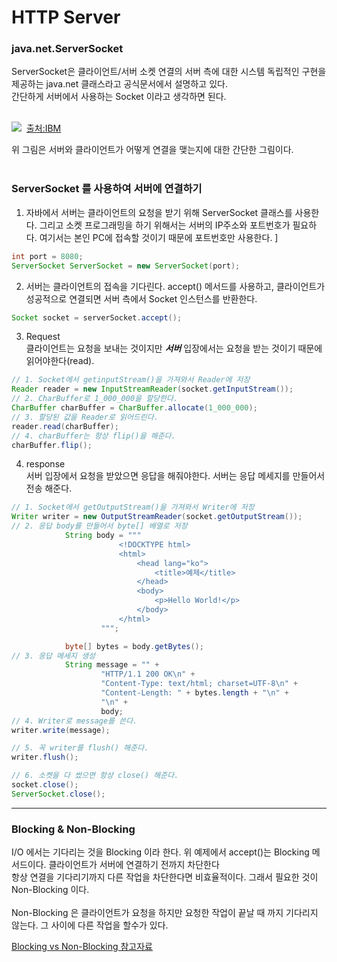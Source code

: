 # HTTP Server

### java.net.ServerSocket

ServerSocket은 클라이언트/서버 소켓 연결의 서버 측에 대한 시스템 독립적인 구현을 제공하는 java.net 클래스라고 공식문서에서 설명하고 있다.<br>
간단하게 서버에서 사용하는 Socket 이라고 생각하면 된다.<br><br>

![](https://www.ibm.com/docs/ko/ssw_ibm_i_73/rzab6/rxab6500.gif)&nbsp; [출처:IBM](https://www.ibm.com/docs/ko/i/7.3?topic=programming-how-sockets-work)<br>

위 그림은 서버와 클라이언트가 어떻게 연결을 맺는지에 대한 간단한 그림이다.<br><br>

### ServerSocket 를 사용하여 서버에 연결하기

1. 자바에서 서버는 클라이언트의 요청을 받기 위해 ServerSocket 클래스를 사용한다.
그리고 소켓 프로그래밍을 하기 위해서는 서버의 IP주소와 포트번호가 필요하다. 여기서는 본인 PC에 접속할 것이기 때문에 포트번호만 사용한다. ]
```java
int port = 8080;
ServerSocket ServerSocket = new ServerSocket(port);
```
2. 서버는 클라이언트의 접속을 기다린다. accept() 메서드를 사용하고, 클라이언트가 성공적으로 연결되면 서버 측에서 Socket 인스턴스를 반환한다.
```java
Socket socket = serverSocket.accept();
```

3. Request<br>
클라이언트는 요청을 보내는 것이지만 ***서버*** 입장에서는 요청을 받는 것이기 때문에 읽어야한다(read).
```java
// 1. Socket에서 getinputStream()을 가져와서 Reader에 저장
Reader reader = new InputStreamReader(socket.getInputStream());
// 2. CharBuffer로 1_000_000을 할당한다.
CharBuffer charBuffer = CharBuffer.allocate(1_000_000);
// 3. 할당된 값을 Reader로 읽어드린다.
reader.read(charBuffer);
// 4. charBuffer는 항상 flip()을 해준다.
charBuffer.flip();
```
4. response<br>
서버 입장에서 요청을 받았으면 응답을 해줘야한다. 서버는 응답 메세지를 만들어서 전송 해준다.
```java
// 1. Socket에서 getOutputStream()을 가져와서 Writer에 저장
Writer writer = new OutputStreamReader(socket.getOutputStream());
// 2. 응답 body를 만들어서 byte[] 배열로 저장
            String body = """
                        <!DOCKTYPE html>
                        <html>
                            <head lang="ko">
                                <title>예제</title>
                            </head>
                            <body>
                                <p>Hello World!</p>
                            </body>
                        </html>
                    """;

            byte[] bytes = body.getBytes();
// 3. 응답 메세지 생성
            String message = "" +
                    "HTTP/1.1 200 OK\n" +
                    "Content-Type: text/html; charset=UTF-8\n" +
                    "Content-Length: " + bytes.length + "\n" +
                    "\n" +
                    body;
// 4. Writer로 message를 쓴다.
writer.write(message);

// 5. 꼭 writer를 flush() 해준다. 
writer.flush();

// 6. 소켓을 다 썼으면 항상 close() 해준다.
socket.close();
ServerSocket.close();

```
---

### Blocking & Non-Blocking

I/O 에서는 기다리는 것을 Blocking 이라 한다. 위 예제에서 accept()는 Blocking 메서드이다. 클라이언트가 서버에 연결하기 전까지 차단한다<br>
항상 연결을 기다리기까지 다른 작업을 차단한다면 비효율적이다. 그래서 필요한 것이 Non-Blocking 이다.<br><br>
Non-Blocking 은 클라이언트가 요청을 하지만 요청한 작업이 끝날 때 까지 기다리지 않는다. 그 사이에 다른 작업을 할수가 있다.<br>

[Blocking vs Non-Blocking 참고자료](https://www.javatpoint.com/java-nio-vs-input-output)






